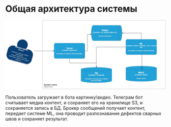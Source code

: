 # Общая архитектура системы

![](/assets/photo_2024-06-08_18-44-38.jpg)

Пользователь загружает в бота картинку\видео. Телеграм бот считывает медиа контент,
и сохраняет его на хранилище S3, и сохраняется запись в БД. Брокер сообщений получает контент, передает
системе ML, она проводит разпознавание дефектов сварных швов и сохраняет результат.
